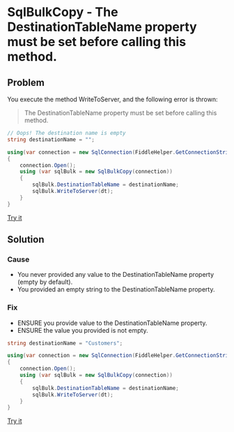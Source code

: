 # SqlBulkCopy - The DestinationTableName property must be set before calling this method.

## Problem

You execute the method WriteToServer, and the following error is thrown:

> The DestinationTableName property must be set before calling this method.

```csharp
// Oops! The destination name is empty
string destinationName = "";

using(var connection = new SqlConnection(FiddleHelper.GetConnectionStringSqlServer()))
{
    connection.Open();
    using (var sqlBulk = new SqlBulkCopy(connection))
    {
        sqlBulk.DestinationTableName = destinationName;
        sqlBulk.WriteToServer(dt);
    }
}
```

[Try it](https://dotnetfiddle.net/6H5MhC)

## Solution

### Cause

- You never provided any value to the DestinationTableName property (empty by default).
- You provided an empty string to the DestinationTableName property.

### Fix

- ENSURE you provide value to the DestinationTableName property.
- ENSURE the value you provided is not empty.

```csharp
string destinationName = "Customers";

using(var connection = new SqlConnection(FiddleHelper.GetConnectionStringSqlServer()))
{
    connection.Open();
    using (var sqlBulk = new SqlBulkCopy(connection))
    {
        sqlBulk.DestinationTableName = destinationName;
        sqlBulk.WriteToServer(dt);
    }
}
```

[Try it](https://dotnetfiddle.net/lAbVe0)